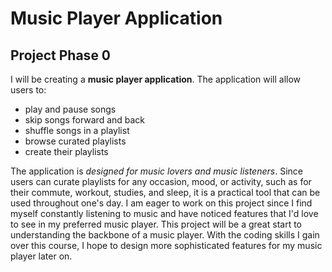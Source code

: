 # Music Player Application

## Project Phase 0

I will be creating a **music player application**. The
application will allow users to:
- play and pause songs
- skip songs forward and back
- shuffle songs in a playlist
- browse curated playlists 
- create their playlists

The application is *designed for music lovers and music
listeners*. Since users can curate playlists for any 
occasion, mood, or activity, such as for their 
commute, workout, studies, and sleep, it is a practical 
tool that can be used throughout one's day.
I am eager to work on this project since I find myself
constantly listening to music and have noticed features
that I'd love to see in my preferred music player. 
This project will be a great start to understanding 
the backbone of a music player. With the coding skills 
I gain over this course, I hope to design more 
sophisticated features for my music player later on.